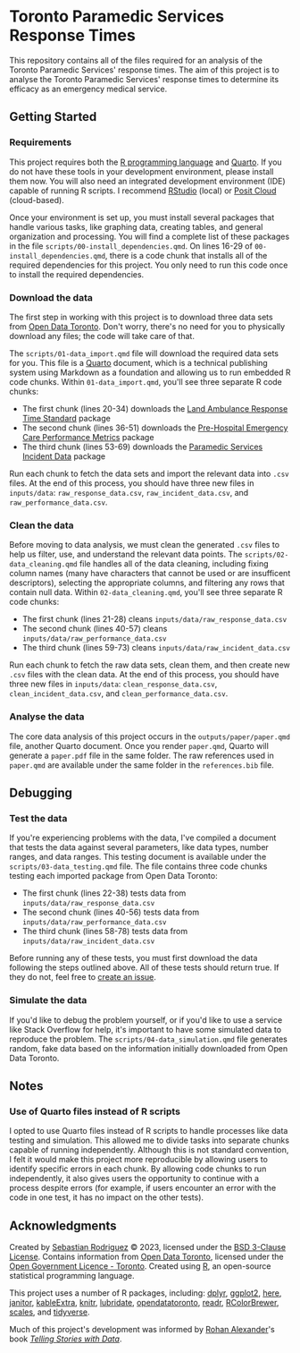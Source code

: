 # Toronto Paramedic Services Response Times

This repository contains all of the files required for an analysis of the Toronto Paramedic Services' response times. The aim of this project is to analyse the Toronto Paramedic Services' response times to determine its efficacy as an emergency medical service.

## Getting Started

### Requirements

This project requires both the [R programming language](https://www.r-project.org/) and [Quarto](https://quarto.org/docs/get-started/). If you do not have these tools in your development environment, please install them now. You will also need an integrated development environment (IDE) capable of running R scripts. I recommend [RStudio](https://posit.co/products/open-source/rstudio/) (local) or [Posit Cloud](https://posit.cloud/) (cloud-based).

Once your environment is set up, you must install several packages that handle various tasks, like graphing data, creating tables, and general organization and processing. You will find a complete list of these packages in the file `scripts/00-install_dependencies.qmd`. On lines 16-29 of `00-install_dependencies.qmd`, there is a code chunk that installs all of the required dependencies for this project. You only need to run this code once to install the required dependencies.

### Download the data

The first step in working with this project is to download three data sets from [Open Data Toronto](https://www.toronto.ca/city-government/data-research-maps/open-data/). Don't worry, there's no need for you to physically download any files; the code will take care of that.

The `scripts/01-data_import.qmd` file will download the required data sets for you. This file is a [Quarto](https://quarto.org/) document, which is a technical publishing system using Markdown as a foundation and allowing us to run embedded R code chunks. Within `01-data_import.qmd`, you'll see three separate R code chunks:

-   The first chunk (lines 20-34) downloads the [Land Ambulance Response Time Standard](https://open.toronto.ca/dataset/land-ambulance-response-time-standard) package
-   The second chunk (lines 36-51) downloads the [Pre-Hospital Emergency Care Performance Metrics](https://open.toronto.ca/dataset/pre-hospital-emergency-care-performance-metrics) package
-   The third chunk (lines 53-69) downloads the [Paramedic Services Incident Data](https://open.toronto.ca/dataset/paramedic-services-incident-data) package

Run each chunk to fetch the data sets and import the relevant data into `.csv` files. At the end of this process, you should have three new files in `inputs/data`: `raw_response_data.csv`, `raw_incident_data.csv`, and `raw_performance_data.csv`.

### Clean the data

Before moving to data analysis, we must clean the generated `.csv` files to help us filter, use, and understand the relevant data points. The `scripts/02-data_cleaning.qmd` file handles all of the data cleaning, including fixing column names (many have characters that cannot be used or are insufficent descriptors), selecting the appropriate columns, and filtering any rows that contain null data. Within `02-data_cleaning.qmd`, you'll see three separate R code chunks:

-   The first chunk (lines 21-28) cleans `inputs/data/raw_response_data.csv`
-   The second chunk (lines 40-57) cleans `inputs/data/raw_performance_data.csv`
-   The third chunk (lines 59-73) cleans `inputs/data/raw_incident_data.csv`

Run each chunk to fetch the raw data sets, clean them, and then create new `.csv` files with the clean data. At the end of this process, you should have three new files in `inputs/data`: `clean_response_data.csv`, `clean_incident_data.csv`, and `clean_performance_data.csv`.

### Analyse the data

The core data analysis of this project occurs in the `outputs/paper/paper.qmd` file, another Quarto document. Once you render `paper.qmd`, Quarto will generate a `paper.pdf` file in the same folder. The raw references used in `paper.qmd` are available under the same folder in the `references.bib` file.

## Debugging

### Test the data

If you're experiencing problems with the data, I've compiled a document that tests the data against several parameters, like data types, number ranges, and data ranges. This testing document is available under the `scripts/03-data_testing.qmd` file. The file contains three code chunks testing each imported package from Open Data Toronto:

-   The first chunk (lines 22-38) tests data from `inputs/data/raw_response_data.csv`
-   The second chunk (lines 40-56) tests data from `inputs/data/raw_performance_data.csv`
-   The third chunk (lines 58-78) tests data from `inputs/data/raw_incident_data.csv`

Before running any of these tests, you must first download the data following the steps outlined above. All of these tests should return true. If they do not, feel free to [create an issue](https://github.com/seb646/toronto-paramedic-responses/issues/new).

### Simulate the data

If you'd like to debug the problem yourself, or if you'd like to use a service like Stack Overflow for help, it's important to have some simulated data to reproduce the problem. The `scripts/04-data_simulation.qmd` file generates random, fake data based on the information initially downloaded from Open Data Toronto.

## Notes

### Use of Quarto files instead of R scripts

I opted to use Quarto files instead of R scripts to handle processes like data testing and simulation. This allowed me to divide tasks into separate chunks capable of running independently. Although this is not standard convention, I felt it would make this project more reproducible by allowing users to identify specific errors in each chunk. By allowing code chunks to run independently, it also gives users the opportunity to continue with a process despite errors (for example, if users encounter an error with the code in one test, it has no impact on the other tests).

## Acknowledgments

Created by [Sebastian Rodriguez](https://srod.ca) © 2023, licensed under the [BSD 3-Clause License](https://github.com/seb646/toronto-paramedic-responses/blob/main/LICENSE). Contains information from [Open Data Toronto](https://www.toronto.ca/city-government/data-research-maps/open-data/), licensed under the [Open Government Licence - Toronto](https://open.toronto.ca/open-data-license/). Created using [R](https://www.r-project.org/), an open-source statistical programming language.

This project uses a number of R packages, including: [dplyr](https://cran.r-project.org/web/packages/dplyr/index.html), [ggplot2](https://cran.r-project.org/web/packages/ggplot2/index.html), [here](https://cran.r-project.org/web/packages/here/index.html), [janitor](https://cran.r-project.org/web/packages/janitor/index.html), [kableExtra](https://cran.r-project.org/web/packages/kableExtra/index.html), [knitr](https://cran.r-project.org/web/packages/knitr/index.html), [lubridate](https://cran.r-project.org/web/packages/lubridate/index.html), [opendatatoronto](https://cran.r-project.org/web/packages/opendatatoronto/index.html), [readr](https://cran.r-project.org/web/packages/readr/index.html), [RColorBrewer](https://cran.r-project.org/web/packages/RColorBrewer/index.html), [scales](https://cran.r-project.org/web/packages/scales/index.html), and [tidyverse](https://cran.r-project.org/web/packages/tidyverse/index.html).

Much of this project's development was informed by [Rohan Alexander](https://rohanalexander.com/)'s book [*Telling Stories with Data*](https://tellingstorieswithdata.com/).
